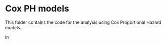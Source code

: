 # Cox PH models
This folder contains the code for the analysis using Cox Proportional Hazard models.

In 
